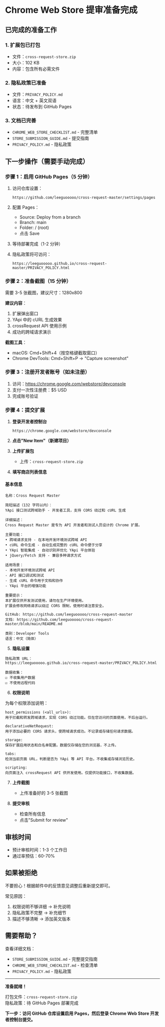 # Chrome Web Store 提审准备完成

## 已完成的准备工作

### 1. 扩展包已打包
- 文件：`cross-request-store.zip`
- 大小：102 KB
- 内容：包含所有必需文件

### 2. 隐私政策已准备
- 文件：`PRIVACY_POLICY.md`
- 语言：中文 + 英文双语
- 状态：待发布到 GitHub Pages

### 3. 文档已完善
- `CHROME_WEB_STORE_CHECKLIST.md` - 完整清单
- `STORE_SUBMISSION_GUIDE.md` - 提交指南
- `PRIVACY_POLICY.md` - 隐私政策

## 下一步操作（需要手动完成）

### 步骤 1：启用 GitHub Pages（5 分钟）

1. 访问仓库设置：
   ```
   https://github.com/leeguooooo/cross-request-master/settings/pages
   ```

2. 配置 Pages：
   - Source: Deploy from a branch
   - Branch: main
   - Folder: / (root)
   - 点击 Save

3. 等待部署完成（1-2 分钟）

4. 隐私政策将可访问：
   ```
   https://leeguooooo.github.io/cross-request-master/PRIVACY_POLICY.html
   ```

### 步骤 2：准备截图（15 分钟）

需要 3-5 张截图，建议尺寸：1280x800

**建议内容**：
1. 扩展弹出窗口
2. YApi 中的 cURL 生成效果
3. crossRequest API 使用示例
4. 成功的跨域请求演示

**截图工具**：
- macOS: Cmd+Shift+4（按空格键截取窗口）
- Chrome DevTools: Cmd+Shift+P -> "Capture screenshot"

### 步骤 3：注册开发者账号（如未注册）

1. 访问：https://chrome.google.com/webstore/devconsole
2. 支付一次性注册费：$5 USD
3. 完成账号验证

### 步骤 4：提交扩展

1. **登录开发者控制台**
   ```
   https://chrome.google.com/webstore/devconsole
   ```

2. **点击"New Item"（新建项目）**

3. **上传扩展包**
   - 上传：`cross-request-store.zip`
   
4. **填写商店列表信息**

#### 基本信息
```
名称：Cross Request Master

简短描述（132 字符以内）：
YApi 接口测试跨域助手 - 开发者工具，支持 CORS 绕过和 cURL 生成

详细描述：
Cross Request Master 是专为 API 开发者和测试人员设计的 Chrome 扩展。

主要功能：
• 跨域请求支持 - 在本地开发环境测试跨域 API
• cURL 命令生成 - 自动生成完整的 cURL 命令便于分享
• YApi 智能集成 - 自动识别并优化 YApi 平台体验
• jQuery/Fetch 支持 - 兼容多种请求方式

适用场景：
- 本地开发环境测试跨域 API
- API 接口调试和测试
- 生成 cURL 命令用于文档和协作
- YApi 平台的增强功能

重要提示：
本扩展仅供开发测试使用，请勿在生产环境使用。
扩展会修改网络请求以绕过 CORS 限制，使用时请注意安全。

GitHub: https://github.com/leeguooooo/cross-request-master
文档: https://github.com/leeguooooo/cross-request-master/blob/main/README.md

类别：Developer Tools
语言：中文（简体）
```

5. **隐私设置**
```
隐私政策 URL：
https://leeguooooo.github.io/cross-request-master/PRIVACY_POLICY.html

数据收集：
☑ 不收集用户数据
☑ 不使用远程代码
```

6. **权限说明**

为每个权限添加说明：

```
host_permissions (<all_urls>):
用于拦截和转发跨域请求，实现 CORS 绕过功能。仅在您访问的页面使用，不后台运行。

declarativeNetRequest:
用于添加必要的 CORS 请求头，使跨域请求成功。不记录或存储任何请求数据。

storage:
保存扩展启用状态和白名单配置。数据仅存储在您的浏览器，不上传。

tabs:
检测当前页面 URL，判断是否为 YApi 等 API 平台。不收集或存储浏览历史。

scripting:
向页面注入 crossRequest API 供开发使用。仅提供功能接口，不收集数据。
```

7. **上传截图**
   - 上传准备好的 3-5 张截图

8. **提交审核**
   - 检查所有信息
   - 点击"Submit for review"

## 审核时间

- 预计审核时间：1-3 个工作日
- 通过率预估：60-70%

## 如果被拒绝

不要担心！根据邮件中的反馈意见调整后重新提交即可。

常见原因：
1. 权限说明不够详细 → 补充说明
2. 隐私政策不完整 → 补充细节
3. 描述不够清晰 → 添加英文版本

## 需要帮助？

查看详细文档：
- `STORE_SUBMISSION_GUIDE.md` - 完整提交指南
- `CHROME_WEB_STORE_CHECKLIST.md` - 检查清单
- `PRIVACY_POLICY.md` - 隐私政策

---

**准备就绪！** 

打包文件：`cross-request-store.zip`  
隐私政策：待 GitHub Pages 部署完成

**下一步：访问 GitHub 仓库设置启用 Pages，然后登录 Chrome Web Store 开发者控制台提交。**

